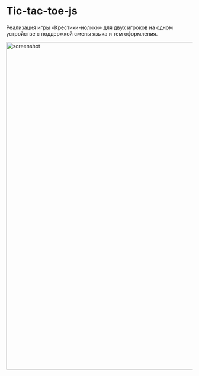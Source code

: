 # Tic-tac-toe-js

Реализация игры «Крестики-нолики» для двух игроков на одном устройстве с поддержкой смены языка и тем оформления. 


<img width="1920" height="883" alt="screenshot" src="https://github.com/user-attachments/assets/b01f5a8d-e833-46b5-a78b-3ce5b2acd44c" />
